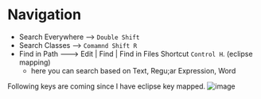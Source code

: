 # Navigation

- Search Everywhere  --> `Double Shift`
- Search Classes --> `Comamnd Shift R`
- Find in Path --->  Edit | Find | Find in Files Shortcut `Control H`. (eclipse mapping)
  - here you can search based on Text, Regu;ar Expression, Word

Following keys are coming since I have eclipse key mapped.
![image](https://github.com/atanumallik1/IntelliJ/assets/8110582/6129e757-2340-468b-95b1-46b50ee0707d)

